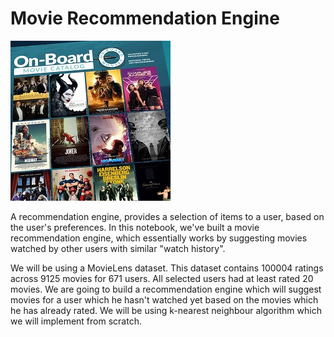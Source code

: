 # Movie Recommendation Engine

![](_images/movie-image-0.jpg)

A recommendation engine, provides a selection of items to a user, based on the user's preferences. In this notebook, we've built a movie recommendation engine, which essentially works by suggesting movies watched by other users with similar "watch history".

We will be using a MovieLens dataset. This dataset contains 100004 ratings across 9125 movies for 671 users. All selected users had at least rated 20 movies. We are going to build a recommendation engine which will suggest movies for a user which he hasn't watched yet based on the movies which he has already rated. We will be using k-nearest neighbour algorithm which we will implement from scratch.

